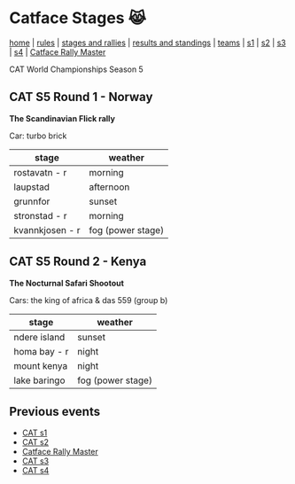 # Catface Stages 😹

[home](index.md) | [rules](rules.md) | [stages and rallies](stages.md) | [results and standings](results.md) | [teams](teams.md) | [s1](seasons/s1/s1_index.md) | [s2](seasons/s2/s2_index.md) | [s3](seasons/s3/s3_index.md) | [s4](seasons/s4/s4_index.md) | 
[Catface Rally Master](rally_master.md)

CAT World Championships Season 5

## CAT S5 Round 1 - Norway

**The Scandinavian Flick rally**

Car: turbo brick

| stage | weather |
| ----- | ------  |
| rostavatn - r | morning |
| laupstad | afternoon |
| grunnfor | sunset |
| stronstad - r | morning |
| kvannkjosen - r | fog (power stage) |


## CAT S5 Round 2 - Kenya

**The Nocturnal Safari Shootout**

Cars:  the king of africa & das 559 (group b)

| stage | weather |
| ----- | ------  |
| ndere island |  sunset | 
| homa bay - r |  night | 
| mount kenya |  night | 
| lake baringo | fog (power stage) | 






## Previous events
- [CAT s1](seasons/s1/s1_index.md)
- [CAT s2](seasons/s2/s2_index.md)
- [Catface Rally Master](rally_master.md)
- [CAT s3](seasons/s3/s3_index.md)
- [CAT s4](seasons/s4/s4_index.md)
